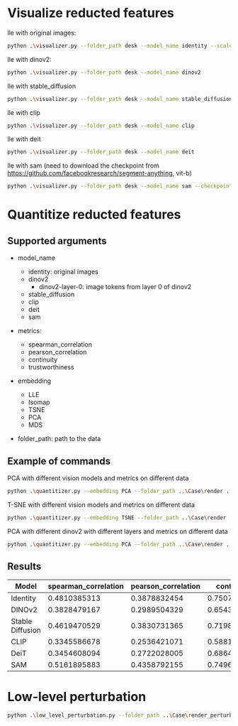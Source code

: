  # Visualize reducted features

lle with original images:
```bash
python .\visualizer.py --folder_path desk --model_name identity --scaler StandardScaler
```

lle with dinov2:
```bash
python .\visualizer.py --folder_path desk --model_name dinov2 
```

lle with stable_diffusion 
```bash
python .\visualizer.py --folder_path desk --model_name stable_diffusion 
```

lle with clip
```bash
python .\visualizer.py --folder_path desk --model_name clip 
```

lle with deit
```bash
python .\visualizer.py --folder_path desk --model_name deit 
```

lle with sam (need to download the checkpoint from https://github.com/facebookresearch/segment-anything, vit-b)
```bash
python .\visualizer.py --folder_path desk --model_name sam --checkpoint_path 'path/to/checkpoint_sam' 
```

# Quantitize reducted features

## Supported arguments

- model_name
    - identity: original images
    - dinov2
        - dinov2-layer-0: image tokens from layer 0 of dinov2
    - stable_diffusion
    - clip
    - deit
    - sam

- metrics:
    - spearman_correlation
    - pearson_correlation
    - continuity
    - trustworthiness

- embedding
    - LLE
    - Isomap
    - TSNE
    - PCA
    - MDS

- folder_path: path to the data

## Example of commands

PCA with different vision models and metrics on different data
```bash
python .\quantitizer.py --embedding PCA --folder_path ..\Case\render ..\Desk_food\render ..\Excavator\render ..\Rhino\render ..\room2\render desk room --model_name identity dinov2 stable_diffusion clip deit sam --metrics spearman_correlation pearson_correlation continuity trustworthiness
```

T-SNE with different vision models and metrics on different data
```bash
python .\quantitizer.py --embedding TSNE --folder_path ..\Case\render ..\Desk_food\render ..\Excavator\render ..\Rhino\render ..\room2\render desk room --model_name identity dinov2 stable_diffusion clip deit sam --metrics spearman_correlation pearson_correlation continuity trustworthiness
```

PCA with different dinov2 with different layers and metrics on different data
```bash
python .\quantitizer.py --embedding PCA --folder_path ..\Case\render ..\Desk_food\render ..\Excavator\render ..\Rhino\render ..\room2\render desk room --model_name dinov2-layer-4 --metrics spearman_correlation pearson_correlation continuity trustworthiness
```

## Results

| Model | spearman_correlation | pearson_correlation | continuity | trustworthiness | Average |
|---|---|---|---|---|---|
| Identity | 0.4810385313 | 0.3878832454 | 0.7507984774 | 0.8104647524 | 0.6075462516 |
| DINOv2 | 0.3828479167 | 0.2989504329 | 0.6543015981 | 0.7755273736 | 0.5279068303 |
| Stable Diffusion | 0.4619470529 | 0.3830731365 | 0.7198126338 | 0.7845092635 | 0.5873355216 |
| CLIP | 0.3345586678 | 0.2536421071 | 0.5881998197 | 0.7244606021 | 0.4752152992 |
| DeiT | 0.3454608094 | 0.2722028005 | 0.6864571678 | 0.7316427498 | 0.5089408819 |
| SAM | 0.5161895883 | 0.4358792155 | 0.7496740198 | 0.8215865546 | 0.6308323445 |

# Low-level perturbation

```bash
python .\low_level_perturbation.py --folder_path ..\Case\render_perturbed --model_name sam dinov2 dinov2-layer-0 dinov2-layer-4 dinov2-layer-9 dinov2-layer-14 dinov2-layer-19 dinov2-layer-24 dinov2-layer-29 dinov2-layer-34 dinov2-layer-39 --save_path ..\fig
```